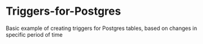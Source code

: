 # Triggers-for-Postgres
Basic example of creating triggers for Postgres tables, based on changes in specific period of time 
